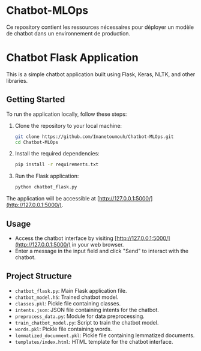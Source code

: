 # Chatbot-MLOps
Ce repository contient les ressources nécessaires pour déployer un modèle de chatbot dans un environnement de production.
# Chatbot Flask Application

This is a simple chatbot application built using Flask, Keras, NLTK, and other libraries.

## Getting Started

To run the application locally, follow these steps:

1. Clone the repository to your local machine:

    ```bash
    git clone https://github.com/Imanetoumouh/Chatbot-MLOps.git
    cd Chatbot-MLOps
    ```

2. Install the required dependencies:

    ```bash
    pip install -r requirements.txt
    ```

3. Run the Flask application:

    ```bash
    python chatbot_flask.py
    ```

The application will be accessible at [http://127.0.0.1:5000/](http://127.0.0.1:5000/).

## Usage

- Access the chatbot interface by visiting [http://127.0.0.1:5000/](http://127.0.0.1:5000/) in your web browser.
- Enter a message in the input field and click "Send" to interact with the chatbot.

## Project Structure

- `chatbot_flask.py`: Main Flask application file.
- `chatbot_model.h5`: Trained chatbot model.
- `classes.pkl`: Pickle file containing classes.
- `intents.json`: JSON file containing intents for the chatbot.
- `preprocess_data.py`: Module for data preprocessing.
- `train_chatbot_model.py`: Script to train the chatbot model.
- `words.pkl`: Pickle file containing words.
- `lemmatized_documment.pkl`: Pickle file containing lemmatized documents.
- `templates/index.html`: HTML template for the chatbot interface.
